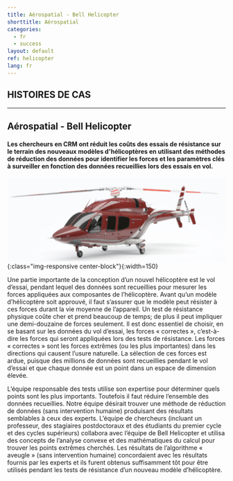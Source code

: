 ```yaml
---
title: Aérospatial - Bell Helicopter
shorttitle: Aérospatial
categories:
  - fr
  - success
layout: default
ref: helicopter
lang: fr
---
```


## HISTOIRES DE CAS

------

## Aérospatial - Bell Helicopter

#### Les chercheurs en CRM ont réduit les coûts des essais de résistance sur le terrain des nouveaux modèles d'hélicoptères en utilisant des méthodes de réduction des données pour identifier les forces et les paramètres clés à surveiller en fonction des données recueillies lors des essais en vol.

![helicopter](/img/portfolio/Helicopter.png){:class="img-responsive center-block"}{:width=150}

Une partie importante de la conception d’un nouvel hélicoptère est le vol
d’essai, pendant lequel des données sont recueillies pour mesurer les forces
appliquées aux composantes de l’hélicoptère. Avant qu’un modèle d’hélicoptère
soit approuvé, il faut s’assurer que le modèle peut résister à ces forces durant
la vie moyenne de l’appareil. Un test de résistance physique coûte cher et prend
beaucoup de temps; de plus il peut impliquer une demi-douzaine de forces
seulement. Il est donc essentiel de choisir, en se basant sur les données du vol
d’essai, les forces « correctes », c’est-à-dire les forces qui seront
appliquées lors des tests de résistance. Les forces « correctes » sont les
forces extrêmes (ou les plus importantes) dans les directions qui causent
l’usure naturelle. La sélection de ces forces est ardue, puisque des millions de
données sont recueillies pendant le vol d’essai et que chaque donnée est un
point dans un espace de dimension élevée.

L’équipe responsable des tests utilise son expertise pour déterminer quels
points sont les plus importants. Toutefois il faut réduire l’ensemble des
données recueillies. Notre équipe désirait trouver une méthode de réduction de
données (sans intervention humaine) produisant des résultats semblables à ceux
des experts. L’équipe de chercheurs (incluant un professeur, des stagiaires
postdoctoraux et des étudiants du premier cycle et des cycles supérieurs)
collabora avec l’équipe de Bell Helicopter et utilisa des concepts de l’analyse
convexe et des mathématiques du calcul pour trouver les points extrêmes
cherchés. Les résultats de l’algorithme « aveugle » (sans intervention humaine)
concordaient avec les résultats fournis par les experts et ils furent obtenus
suffisamment tôt pour être utilisés pendant les tests de résistance d’un nouveau
modèle d’hélicoptère.
